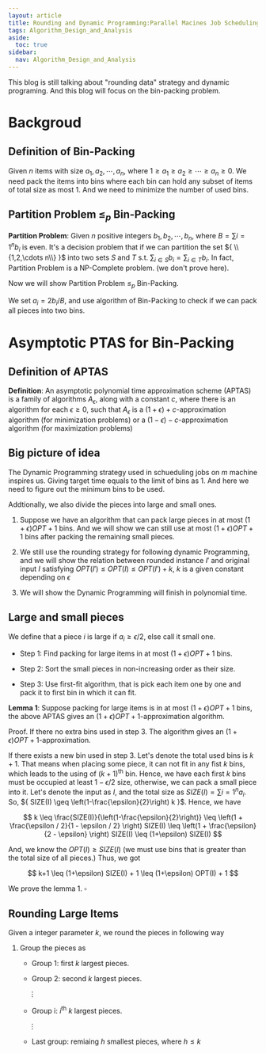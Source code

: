 ```yaml
---
layout: article
title: Rounding and Dynamic Programming:Parallel Macines Job Scheduling
tags: Algorithm_Design_and_Analysis
aside:
  toc: true
sidebar:
  nav: Algorithm_Design_and_Analysis
---
```


This blog is still talking about "rounding data" strategy and dynamic programing. And this blog will focus on the bin-packing problem.

<!--more-->

# Backgroud

## Definition of Bin-Packing

Given ${ n }$ items with size ${ a_1,a_2,\cdots,a_n }$, where ${ 1 \geq a_1 \geq a_2 \geq \cdots \geq a_n \geq 0 }$. We need pack the items into bins where each bin can hold any subset of items of total size as most ${ 1 }$. And we need to minimize the number of used bins.

## Partition Problem ${ \leq_p }$ Bin-Packing

<b>Partition Problem</b>: Given ${ n }$ positive integers ${ b_1,b_2,\cdots, b_n }$, where ${ B = \sum{i=1}^n b_i  }$ is even. It's a decision problem that if we can partition the set ${ \\{1,2,\cdots n\\} }$ into two sets ${ S }$ and ${ T }$ s.t. ${ \sum_{i\in S} b_i = \sum_{i\in T} b_i}$. In fact, Partition Problem is a NP-Complete problem. (we don't prove here).

Now we will show Partition Problem ${ \leq_p }$ Bin-Packing.

We set ${ a_i = 2b_i /B }$, and use algorithm of Bin-Packing to check if we can pack all pieces into two bins.

# Asymptotic PTAS for Bin-Packing

## Definition of APTAS

<b>Definition</b>: An asymptotic polynomial time approximation scheme (APTAS) is a family of algorithms ${ A_{\epsilon} }$, along with a constant ${ c }$, where there is an algorithm for each ${ \epsilon \geq 0}$, such that ${ A_{\epsilon} }$ is a ${(1+\epsilon)+c  }$-approximation algorithm (for minimization problems) or a ${(1-\epsilon)-c  }$-approximation algorithm (for maximization problems)

## Big picture of idea

The Dynamic Programming strategy used in schueduling jobs on ${ m }$ machine inspires us. Giving target time equals to the limit of bins as ${ 1 }$. And here we need to figure out the minimum bins to be used.

Addtionally, we also divide the pieces into large and small ones.

1. Suppose we have an algorithm that can pack large pieces in at most ${ (1+\epsilon)OPT + 1 }$ bins. And we will show we can still use at most ${ (1+\epsilon)OPT + 1 }$ bins after packing the remaining small pieces. 

2. We still use the rounding strategy for following dynamic Programming, and we will show the relation between rounded instance ${ I' }$ and original input ${ I }$ satisfying ${ OPT(I') \leq OPT(I) \leq OPT(I') + k}$, ${ k }$ is a given constant depending on ${ \epsilon }$

3. We will show the Dynamic Programming will finish in polynomial time. 

## Large and small pieces

We define that a piece ${ i }$ is large if ${ a_i \geq \epsilon /2 }$, else call it small one.

* Step 1: Find packing for large items in at most ${ (1+\epsilon)OPT + 1 }$ bins.

* Step 2: Sort the small pieces in non-increasing order as their size.

* Step 3: Use first-fit algorithm, that is pick each item one by one and pack it to first bin in which it can fit.

<b>Lemma 1</b>: Suppose packing for large items is in at most ${ (1+\epsilon)OPT + 1 }$ bins, the above APTAS gives an ${ (1+\epsilon)OPT + 1 }$-approximation algorithm.

Proof. If there no extra bins used in step 3. The algorithm gives an ${ (1+\epsilon)OPT + 1 }$-approximation.

If there exists a new bin used in step 3. Let's denote the total used bins is ${ k+1 }$. That means when placing some piece, it can not fit in any fist ${ k }$ bins, which leads to the using of ${ (k+1)^{\text{th}} }$ bin. Hence, we have each first ${ k }$ bins must be occupied at least ${  1- \epsilon /2}$ size, otherwise, we can pack a small piece into it. Let's denote the input as ${ I }$, and the total size as ${ SIZE(I) = \sum{i=1}^n a_i }$. So, ${ SIZE(I) \geq \left(1-\frac{\epsilon}{2}\right) k  }$. Hence, we have 

<center>$$
 k \leq \frac{SIZE(I)}{\left(1-\frac{\epsilon}{2}\right)} \leq \left(1 + \frac{\epsilon / 2}{1 - \epsilon / 2} \right) SIZE(I) \leq \left(1 + \frac{\epsilon}{2 - \epsilon} \right) SIZE(I) \leq (1+\epsilon) SIZE(I)
$$</center>

And, we know the ${ OPT(I) \geq SIZE(I) }$ (we must use bins that is greater than the total size of all pieces.) Thus, we got 

<center>$$
k+1 \leq (1+\epsilon) SIZE(I) + 1 \leq (1+\epsilon) OPT(I) + 1
$$</center>

We prove the lemma 1. ${ \square }$

## Rounding Large Items

Given a integer parameter ${ k }$, we round the pieces in following way

1. Group the pieces as 
    
    * Group 1: first ${ k }$ largest pieces.

    * Group 2: second ${ k }$ largest pieces.

     &emsp; ${ \vdots }$

    * Group i: ${ i^{\text{th}} }$ ${ k }$ largest pieces.

     &emsp; ${ \vdots }$

    * Last group: remiaing ${ h }$ smallest pieces, where ${ h \leq k }$



